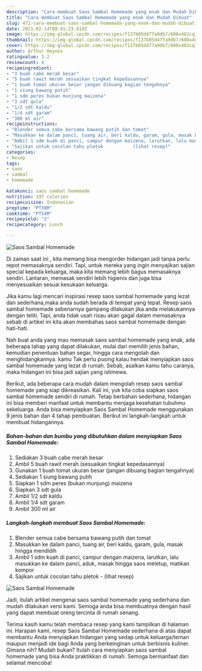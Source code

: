 ```yaml
---
description: "Cara membuat Saos Sambal Homemade yang enak dan Mudah Dibuat"
title: "Cara membuat Saos Sambal Homemade yang enak dan Mudah Dibuat"
slug: 472-cara-membuat-saos-sambal-homemade-yang-enak-dan-mudah-dibuat
date: 2021-02-14T08:41:23.819Z
image: https://img-global.cpcdn.com/recipes/f137b05d477a9db7/680x482cq70/saos-sambal-homemade-foto-resep-utama.jpg
thumbnail: https://img-global.cpcdn.com/recipes/f137b05d477a9db7/680x482cq70/saos-sambal-homemade-foto-resep-utama.jpg
cover: https://img-global.cpcdn.com/recipes/f137b05d477a9db7/680x482cq70/saos-sambal-homemade-foto-resep-utama.jpg
author: Arthur Haynes
ratingvalue: 3.2
reviewcount: 4
recipeingredient:
- "3 buah cabe merah besar"
- "5 buah rawit merah sesuaikan tingkat kepedasannya"
- "1 buah tomat ukuran besar jangan dibuang bagian tengahnya"
- "1 siung bawang putih"
- "1 sdm peres bukan munjung maizena"
- "3 sdt gula"
- "1/2 sdt kaldu"
- "1/4 sdt garam"
- "300 ml air"
recipeinstructions:
- "Blender semua cabe bersama bawang putih dan tomat"
- "Masukkan ke dalam panci, tuang air, beri kaldu, garam, gula, masak hingga mendidih"
- "Ambil 1 sdm kuah di panci, campur dengan maizena, larutkan, lalu masukkan ke dalam panci, aduk, masak hingga saos meletup, matikan kompor"
- "Sajikan untuk cocolan tahu pletok           (lihat resep)"
categories:
- Resep
tags:
- saos
- sambal
- homemade

katakunci: saos sambal homemade 
nutrition: 197 calories
recipecuisine: Indonesian
preptime: "PT38M"
cooktime: "PT54M"
recipeyield: "2"
recipecategory: Lunch

---
```



![Saos Sambal Homemade](https://img-global.cpcdn.com/recipes/f137b05d477a9db7/680x482cq70/saos-sambal-homemade-foto-resep-utama.jpg)

Di zaman  saat ini , kita memang bisa mengorder hidangan jadi tanpa perlu repot memasaknya sendiri. Tapi, untuk mereka yang ingin menyajikan sajian special kepada keluarga, maka kita memang lebih bagus memasaknya sendiri. Lantaran, memasak sendiri lebih higienis dan juga bisa menyesuaikan sesuai kesukaan keluarga.

Jika kamu lagi mencari inspirasi resep saos sambal homemade yang lezat dan sederhana,maka anda sudah berada di tempat yang tepat. Resep saos sambal homemade  sebenarnya gampang dilakukan jika anda melakukannya dengan teliti. Tapi, anda tidak usah risau akan gagal dalam memasaknya 
sebab di artikel ini kita akan membahas saos sambal homemade dengan hati-hati.  



Nah buat anda yang mau memasak saos sambal homemade yang enak, ada beberapa tahap yang dapat dilakukan, mulai dari memilih jenis bahan, kemudian penentuan bahan segar, hingga cara mengolah dan menghidangkannya. kamu Tak perlu pusing kalau hendak menyiapkan saos sambal homemade yang lezat di rumah. Sebab, asalkan kamu  tahu caranya, maka hidangan ini bisa jadi sajian yang istimewa.

Berikut, ada beberapa cara mudah dalam mengolah resep saos sambal homemade yang siap dikreasikan. Kali ini, yuk kita coba siapkan saos sambal homemade sendiri di rumah. Tetap berbahan sederhana, hidangan ini bisa memberi manfaat untuk membantu menjaga kesehatan tubuhmu sekeluarga. Anda bisa menyiapkan Saos Sambal Homemade menggunakan 9 jenis bahan dan 4 tahap pembuatan. Berikut ini langkah-langkah untuk membuat hidangannya.

<!--inarticleads1-->

##### Bahan-bahan dan bumbu yang dibutuhkan dalam menyiapkan Saos Sambal Homemade:

1. Sediakan 3 buah cabe merah besar
1. Ambil 5 buah rawit merah (sesuaikan tingkat kepedasannya)
1. Gunakan 1 buah tomat ukuran besar (jangan dibuang bagian tengahnya)
1. Sediakan 1 siung bawang putih
1. Siapkan 1 sdm peres (bukan munjung) maizena
1. Siapkan 3 sdt gula
1. Ambil 1/2 sdt kaldu
1. Ambil 1/4 sdt garam
1. Ambil 300 ml air




<!--inarticleads2-->

##### Langkah-langkah membuat Saos Sambal Homemade:

1. Blender semua cabe bersama bawang putih dan tomat
1. Masukkan ke dalam panci, tuang air, beri kaldu, garam, gula, masak hingga mendidih
1. Ambil 1 sdm kuah di panci, campur dengan maizena, larutkan, lalu masukkan ke dalam panci, aduk, masak hingga saos meletup, matikan kompor
1. Sajikan untuk cocolan tahu pletok -           (lihat resep)
<img src="https://img-global.cpcdn.com/steps/c0f434d2312c6281/160x128cq70/saos-sambal-homemade-langkah-memasak-4-foto.jpg" alt="Saos Sambal Homemade">



Jadi, itulah artikel mengenai  saos sambal homemade  yang sederhana dan mudah dilakukan versi kami. Semoga anda bisa membuatnya dengan hasil yang dapat membuat oreng tercinta di rumah senang. 

Terima kasih kamu telah membaca resep yang kami tampilkan di halaman ini. Harapan kami, resep  Saos Sambal Homemade sederhana di atas dapat membantu Anda menyiapkan hidangan yang sedap untuk keluarga/teman maupun menjadi ide bagi Anda yang berkeinginan untuk berbisnis kuliner. Gimana nih? Mudah bukan? Itulah cara menyiapkan saos sambal homemade yang bisa Anda praktikkan di rumah. Semoga bermanfaat dan selamat mencoba!

